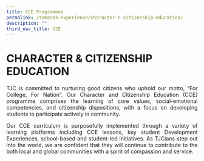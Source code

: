 ```yaml
---
title: CCE Programmes
permalink: /temasek-experience/character-n-citizenship-education/
description: ""
third_nav_title: CCE
---
```

# CHARACTER & CITIZENSHIP EDUCATION

<p style="text-align: justify;">TJC is committed to nurturing good citizens who uphold our motto, “For College, For Nation”. Our Character and Citizenship Education (CCE) programme comprises the learning of core values, social-emotional competencies, and citizenship dispositions, with a focus on developing students to participate actively in community.</p> 

<p style="text-align: justify;">Our CCE curriculum is purposefully implemented through a variety of learning platforms including CCE lessons, key student Development Experiences, school-based and student-led initiatives. As TJCians step out into the world, we are confident that they will continue to contribute to the both local and global communities with a spirit of compassion and service.</p> 